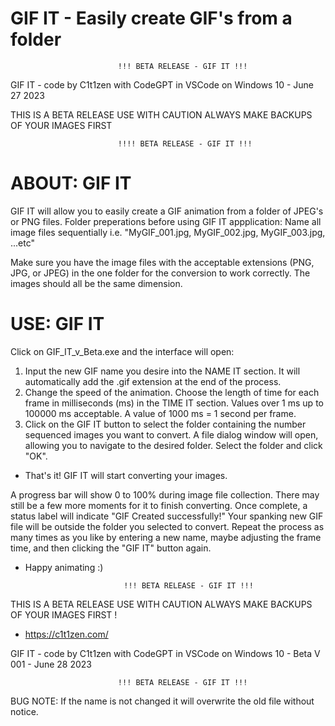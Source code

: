 # GIF IT - Easily create GIF's from a folder

                            !!! BETA RELEASE - GIF IT !!!

GIF IT - code by C1t1zen with CodeGPT in VSCode on Windows 10 - June 27 2023

THIS IS A BETA RELEASE USE WITH CAUTION ALWAYS MAKE BACKUPS OF YOUR IMAGES FIRST 

                            !!!! BETA RELEASE - GIF IT !!!	

# ABOUT: GIF IT

GIF IT will allow you to easily create a GIF animation from a folder of JPEG's or PNG files.
Folder preperations before using GIF IT appplication:
Name all image files sequentially i.e. "MyGIF_001.jpg, MyGIF_002.jpg, MyGIF_003.jpg, ...etc" 

Make sure you have the image files with the acceptable extensions (PNG, JPG, or JPEG) in the one folder for the conversion to work correctly. 
The images should all be the same dimension.

                                              
# USE: GIF IT

Click on GIF_IT_v_Beta.exe and the interface will open:
1. Input the new GIF name you desire into the NAME IT section. It will automatically add the .gif extension at the end of the process.
2. Change the speed of the animation. Choose the length of time for each frame in milliseconds (ms) in the TIME IT section. Values over 1 ms up to 100000 ms acceptable. A value of 1000 ms = 1 second per frame.  
3. Click on the GIF IT button to select the folder containing the number sequenced images you want to convert. A file dialog window will open, allowing you to navigate to the desired folder. Select the folder and click "OK". 

- That's it! GIF IT will start converting your images.

A progress bar will show 0 to 100% during image file collection. There may still be a few more moments for it to finish converting. 
Once complete, a status label will indicate "GIF Created successfully!" 
Your spanking new GIF file will be outside the folder you selected to convert.
Repeat the process as many times as you like by entering a new name, maybe adjusting the frame time, and then clicking the "GIF IT" button again. 

- Happy animating :)


                            !!! BETA RELEASE - GIF IT !!!

THIS IS A BETA RELEASE USE WITH CAUTION ALWAYS MAKE BACKUPS OF YOUR IMAGES FIRST !
- https://c1t1zen.com/

GIF IT - code by C1t1zen with CodeGPT in VSCode on Windows 10 - Beta V 001 - June 28 2023

                            !!! BETA RELEASE - GIF IT !!!

BUG NOTE: If the name is not changed it will overwrite the old file without notice.
